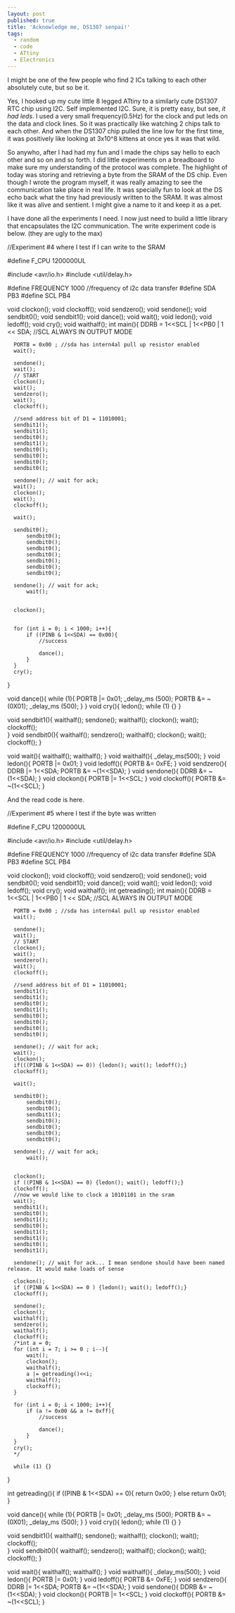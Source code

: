 ```yaml
---
layout: post
published: true
title: 'Acknowledge me, DS1307 senpai!'
tags:
  - random
  - code
  - ATtiny
  - Electronics
---
```

I might be one of the few people who find 2 ICs talking to each other absolutely cute, but so be it.

Yes, I hooked up my cute little 8 legged ATtiny to a similarly cute DS1307 RTC chip using I2C. Self implemented I2C. Sure, it is pretty easy, but see, *it had leds*. I used a very small frequency(0.5Hz) for the clock and put leds on the data and clock lines. So it was practically like watching 2 chips talk to each other. And when the DS1307 chip pulled the line low for the first time, it was positively like looking at 3x10^8 kittens at once yes it was that wild.

So anywho, after I had had my fun and I made the chips say hello to each other and so on and so forth. I did little experiments on a breadboard to make sure my understanding of the protocol was complete. The highlight of today was storing and retrieving a byte from the SRAM of the DS chip. Even though I wrote the program myself, it was really amazing to see the communication take place in real life. It was specially fun to look at the DS echo back what the tiny had previously written to the SRAM. It was almost like it was alive and sentient. I might give a name to it and keep it as a pet.

I have done all the experiments I need. I now just need to build a little library that encapsulates the I2C communication. The write experiment code is below. (they are ugly to the max)

  //Experiment #4 where I test if I can write to the SRAM

  #define F_CPU 1200000UL

  #include <avr/io.h>
  #include <util/delay.h>

  #define FREQUENCY 1000	//frequency of i2c data transfer
  #define SDA	PB3
  #define SCL	PB4

  void clockon();
  void clockoff();
  void sendzero();
  void sendone();
  void sendbit0();
  void sendbit1();
  void dance();
  void wait();
  void ledon();
  void ledoff();
  void cry();
  void waithalf();
  int main(){
      DDRB = 1<<SCL | 1<<PB0 | 1 << SDA; //SCL ALWAYS IN OUTPUT MODE

      PORTB = 0x00 ; //sda has intern4al pull up resistor enabled
      wait();

      sendone();
      wait();
      // START
      clockon();
      wait();
      sendzero();
      wait();
      clockoff();

      //send address bit of D1 = 11010001;
      sendbit1();
      sendbit1();
      sendbit0();
      sendbit1();
      sendbit0();
      sendbit0();
      sendbit0();
      sendbit0();

      sendone(); // wait for ack;
      wait();
      clockon();
      wait();
      clockoff();

      wait();

      sendbit0();
          sendbit0();
          sendbit0();
          sendbit0();
          sendbit0();
          sendbit0();
          sendbit0();
          sendbit0();

      sendone(); // wait for ack;
          wait();


      clockon();


      for (int i = 0; i < 1000; i++){
          if ((PINB & 1<<SDA) == 0x00){
              //success

              dance();
          }
      }
      cry();

  }

  void dance(){
      while (1){
          PORTB |= 0x01;
          _delay_ms (500);
          PORTB &= ~(0X01);
          _delay_ms (500);
      }
  }
  void cry(){
          ledon();
          while (1) {}
  }

  void sendbit1(){
      waithalf();
      sendone();
      waithalf();
      clockon();
      wait();
      clockoff();		
  }
  void sendbit0(){
      waithalf();
      sendzero();
      waithalf();
      clockon();
      wait();
      clockoff();
  }

  void wait(){
      waithalf();
      waithalf();
  }
  void waithalf(){
      _delay_ms(500);
  }
  void ledon(){
      PORTB |= 0x01;
  }
  void ledoff(){
      PORTB &= 0xFE;
  }
  void sendzero(){
      DDRB |= 1<<SDA;
      PORTB &= ~(1<<SDA);
  }
  void sendone(){
      DDRB &= ~(1<<SDA);
  }
  void clockon(){
      PORTB |= 1<<SCL;
  }
  void clockoff(){
      PORTB &= ~(1<<SCL);
  }

And the read code is here.

  //Experiment #5 where I test if the byte was written

  #define F_CPU 1200000UL

  #include <avr/io.h>
  #include <util/delay.h>

  #define FREQUENCY 1000	//frequency of i2c data transfer
  #define SDA	PB3
  #define SCL	PB4

  void clockon();
  void clockoff();
  void sendzero();
  void sendone();
  void sendbit0();
  void sendbit1();
  void dance();
  void wait();
  void ledon();
  void ledoff();
  void cry();
  void waithalf();
  int getreading();
  int main(){
      DDRB = 1<<SCL | 1<<PB0 | 1 << SDA; //SCL ALWAYS IN OUTPUT MODE

      PORTB = 0x00 ; //sda has intern4al pull up resistor enabled
      wait();

      sendone();
      wait();
      // START
      clockon();
      wait();
      sendzero();
      wait();
      clockoff();

      //send address bit of D1 = 11010001;
      sendbit1();
      sendbit1();
      sendbit0();
      sendbit1();
      sendbit0();
      sendbit0();
      sendbit0();
      sendbit0();

      sendone(); // wait for ack;
      wait();
      clockon();
      if(((PINB & 1<<SDA) == 0)) {ledon(); wait(); ledoff();}
      clockoff();

      wait();

      sendbit0();
          sendbit0();
          sendbit0();
          sendbit1();
          sendbit0();
          sendbit0();
          sendbit0();
          sendbit0();

      sendone(); // wait for ack;
          wait();


      clockon();
      if ((PINB & 1<<SDA) == 0) {ledon(); wait(); ledoff();}
      clockoff();
      //now we would like to clock a 10101101 in the sram
      wait();
      sendbit1();
      sendbit0();
      sendbit1();
      sendbit0();
      sendbit1();
      sendbit1();
      sendbit0();
      sendbit1();

      sendone(); // wait for ack... I mean sendone should have been named release. It would make loads of sense

      clockon();
      if ((PINB & 1<<SDA) == 0 ) {ledon(); wait(); ledoff();}
      clockoff();

      sendone();
      clockon();
      waithalf();
      sendzero();
      waithalf();
      clockoff();
      /*int a = 0;
      for (int i = 7; i >= 0 ; i--){	
          wait();
          clockon();
          waithalf();
          a |= getreading()<<i;
          waithalf();
          clockoff();
      }

      for (int i = 0; i < 1000; i++){
          if (a != 0x00 && a != 0xff){
              //success

              dance();
          }
      }
      cry();
      */

      while (1) {}

  }

  int getreading(){
      if ((PINB & 1<<SDA) == 0){
          return 0x00;
      }
      else return 0x01; 
  }

  void dance(){
      while (1){
          PORTB |= 0x01;
          _delay_ms (500);
          PORTB &= ~(0X01);
          _delay_ms (500);
      }
  }
  void cry(){
          ledon();
          while (1) {}
  }

  void sendbit1(){
      waithalf();
      sendone();
      waithalf();
      clockon();
      wait();
      clockoff();		
  }
  void sendbit0(){
      waithalf();
      sendzero();
      waithalf();
      clockon();
      wait();
      clockoff();
  }

  void wait(){
      waithalf();
      waithalf();
  }
  void waithalf(){
      _delay_ms(500);
  }
  void ledon(){
      PORTB |= 0x01;
  }
  void ledoff(){
      PORTB &= 0xFE;
  }
  void sendzero(){
      DDRB |= 1<<SDA;
      PORTB &= ~(1<<SDA);
  }
  void sendone(){
      DDRB &= ~(1<<SDA);
  }
  void clockon(){
      PORTB |= 1<<SCL;
  }
  void clockoff(){
      PORTB &= ~(1<<SCL);
  }
